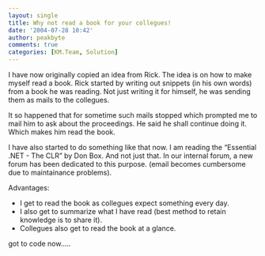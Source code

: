 ```yaml
---
layout: single
title: Why not read a book for your collegues!
date: '2004-07-28 10:42'
author: peakbyte
comments: true
categories: [KM.Team, Solution]
---
```

I have now originally copied an idea from Rick. The idea is on how to make myself read a book. Rick started by writing out snippets (in his own words) from a book he was reading. Not just writing it for himself, he was sending them as mails to the collegues.

It so happened that for sometime such mails stopped which prompted me to mail him to ask about the proceedings. He said he shall continue doing it. Which makes him read the book.

I have also started to do something like that now. I am reading the “Essential .NET - The CLR” by Don Box. And not just that. In our internal forum, a new forum has been dedicated to this purpose. (email becomes cumbersome due to maintainance problems).

Advantages:
<ul>
	<li>I get to read the book as collegues expect something every day.</li>
	<li>I also get to summarize what I have read (best method to retain knowledge is to share it).</li>
	<li>Collegues also get to read the book at a glance.</li>
</ul>
got to code now.....
